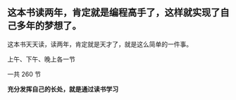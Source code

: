 
## 这本书读两年，肯定就是编程高手了，这样就实现了自己多年的梦想了。  

这本书天天读，读两年，肯定就是天才了，就是这么简单的一件事。  

上午、下午、晚上各一节   

一共 260 节  

**充分发挥自己的长处，就是通过读书学习**  

